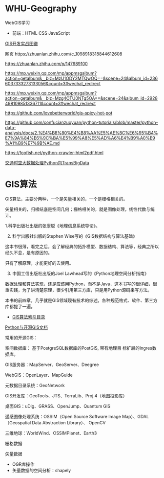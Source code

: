 # WHU-Geography
WebGIS学习
- 前端：HTML CSS JavaScript

[GIS开发实战图谱](https://zhuanlan.zhihu.com/p/151445930)

网页
https://zhuanlan.zhihu.com/c_1098918318844612608

https://zhuanlan.zhihu.com/p/147689100

https://mp.weixin.qq.com/mp/appmsgalbum?action=getalbum&__biz=MzU1ODY2MTQwOQ==&scene=24&album_id=2366037333273133056&count=3#wechat_redirect

https://mp.weixin.qq.com/mp/appmsgalbum?action=getalbum&__biz=Mzg4OTU0NTg5OA==&scene=24&album_id=2928498109851336711&count=3#wechat_redirect

https://github.com/lovebetterworld/gis-spicy-hot-pot

https://github.com/confucianzuoyuan/python-tutorials/blob/master/python-data-analysis/docs/2.%E4%B8%80%E4%B8%AA%E5%AE%8C%E6%95%B4%E7%9A%84%E6%9C%BA%E5%99%A8%E5%AD%A6%E4%B9%A0%E9%A1%B9%E7%9B%AE.md

https://foofish.net/python-crawler-html2pdf.html

[交通时空大数据处理Python包TransBigData](https://transbigdata.readthedocs.io/en/latest/)

# GIS算法
GIS算法，主要分两种，一个是矢量相关的，一个是栅格相关的。

矢量相关的，归根结底是空间几何；栅格相关的，就是图像处理，线性代数与统计。


1.科学出版社出版的张康聪《地理信息系统导论》。

2. 科学出版社出版的Stephen Wise写的《GIS数据结构与算法基础》

这本书很薄，看完之后，会了解经典的拓扑模型、数据结构、算法等，经典之所以经久不息，是有原因的。

只有了解原理，才能更好的去使用。

3. 中国工信出版社出版的Joel Lawhead写的《Python地理空间分析指南》

数据处理和算法实现，还是应该用Python，而不是Java，这本书写的很详细，很重实践，为了讲清楚原理，很少引用第三方库，只是用Python源码来写方法。

本书的前四章，几乎就是GIS领域现有技术的综述，各种规范格式、软件、第三方库都提了一遍。

- [GIS算法索引目录](https://zhuanlan.zhihu.com/p/147689100)


[Python与开源GIS文档](https://www.osgeo.cn/pygis/introduction.html)

常用的开源GIS：

空间数据库： 基于PostgreSQL数据库的PostGIS, 带有地理目 标扩展的Ingres数据库。

GIS服务器：MapServer、GeoServer、Deegree

WebGIS：OpenLayer、MapGuide

元数据目录系统：GeoNetwork

GIS开发库：GeoTools、JTS、TerraLib、Proj.4（地图投影库）

桌面GIS：uDig、GRASS、OpenJump、Quantum GIS

遥感图像处理系统：OSSIM（Open Source Software Image Map）、GDAL （Geospatial Data Abstraction Library）、 OpenCV

三维地球：WorldWind、OSSIMPlanet、Earth3


栅格数据


矢量数据
- OGR库操作
- 矢量数据的空间分析：shapely

